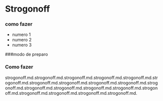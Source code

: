 # Strogonoff
### como fazer
 - numero 1
 - numero 2
 - numero 3

 ###modo de preparo
 ### Como fazer
 strogonoff.md.strogonoff.md.strogonoff.md.strogonoff.md.strogonoff.md.strogonoff.md.strogonoff.md.strogonoff.md.strogonoff.md.strogonoff.md.strogonoff.md.strogonoff.md.strogonoff.md.strogonoff.md.strogonoff.md.strogonoff.md.strogonoff.md.strogonoff.md.strogonoff.md.strogonoff.md.
